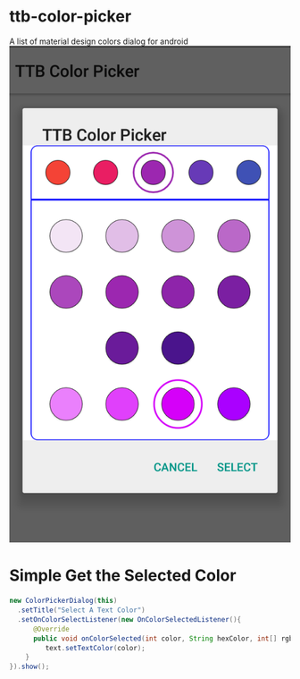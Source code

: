 # ttb-color-picker
A list of material design colors dialog for android
<img src="image/ttb-color-picker-screenshot.png" alt="Screenshot"/>
# Simple Get the Selected Color
```java
new ColorPickerDialog(this)
  .setTitle("Select A Text Color")
  .setOnColorSelectListener(new OnColorSelectedListener(){
      @Override
      public void onColorSelected(int color, String hexColor, int[] rgb){
         text.setTextColor(color);
    }
}).show();
```
